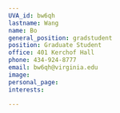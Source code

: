 ```yaml
---
UVA_id: bw6qh
lastname: Wang
name: Bo
general_position: gradstudent
position: Graduate Student
office: 401 Kerchof Hall
phone: 434-924-8777
email: bw6qh@virginia.edu
image:
personal_page:
interests:

---
```

